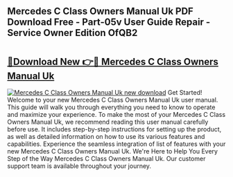 ## Mercedes C Class Owners Manual Uk PDF Download Free - Part-05v User Guide Repair - Service Owner Edition OfQB2

# <h2><a href="http://cf19192.oget.top/?id=Mercedes+C+Class+Owners+Manual+Uk">🔗Download New 👉🔴 Mercedes C Class Owners Manual Uk</a></h2>

[![Mercedes C Class Owners Manual Uk new download](https://i.imgur.com/5g1atiW.png)](http://cf19192.oget.top/?id=Mercedes+C+Class+Owners+Manual+Uk)
Get Started! Welcome to your new Mercedes C Class Owners Manual Uk user manual. This guide will walk you through everything you need to know to operate and maximize your experience. To make the most of your Mercedes C Class Owners Manual Uk, we recommend reading this user manual carefully before use. It includes step-by-step instructions for setting up the product, as well as detailed information on how to use its various features and capabilities. Experience the seamless integration of list of features with your new Mercedes C Class Owners Manual Uk. We're Here to Help You Every Step of the Way Mercedes C Class Owners Manual Uk. Our customer support team is available throughout your journey.

